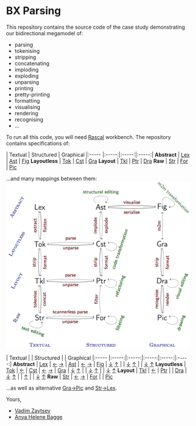 BX Parsing
==========

This repository contains the source code of the case study demonstrating our bidirectional megamodel of:
* parsing
* tokenising
* stripping
* concatenating
* imploding
* exploding
* unparsing
* printing
* pretty-printing
* formatting
* visualising
* rendering
* recognising
* ...

To run all this code, you will need [Rascal](http://www.rascal-mpl.org/start/) workbench. The repository contains specifications of:

 | Textual | Structured | Graphical
|:----- |:-----:|:-----:|:-----:|
**Abstract** | [Lex](https://github.com/grammarware/bx-parsing/blob/master/src/types/Lex.rsc) | [Ast](https://github.com/grammarware/bx-parsing/blob/master/src/types/Ast.rsc) | [Fig](https://github.com/grammarware/bx-parsing/blob/master/src/types/Fig.rsc)
**Layoutless** | [Tok](https://github.com/grammarware/bx-parsing/blob/master/src/types/Tok.rsc) | [Cst](https://github.com/grammarware/bx-parsing/blob/master/src/types/Cst.rsc) | [Gra](https://github.com/grammarware/bx-parsing/blob/master/src/types/Gra.rsc)
**Layout** | [Tkl](https://github.com/grammarware/bx-parsing/blob/master/src/types/Tkl.rsc) | [Ptr](https://github.com/grammarware/bx-parsing/blob/master/src/types/Ptr.rsc) | [Dra](https://github.com/grammarware/bx-parsing/blob/master/src/types/Dra.rsc)
**Raw** | [Str](https://github.com/grammarware/bx-parsing/blob/master/src/types/Str.rsc) | [For](https://github.com/grammarware/bx-parsing/blob/master/src/types/For.rsc) | [Pic](https://github.com/grammarware/bx-parsing/blob/master/src/types/Pic.rsc)

...and many mappings between them:
![Megamodel](https://github.com/grammarware/bx-parsing/raw/master/megamodel.png)

 | Textual | | Structured | | Graphical
|:----- |:-----:|:-----:|:-----:|:-----:|:-----:|
**Abstract** | [Lex](https://github.com/grammarware/bx-parsing/blob/master/src/types/Lex.rsc) | [←](https://github.com/grammarware/bx-parsing/blob/master/src/mappings/Ast2Lex.rsc) [→](https://github.com/grammarware/bx-parsing/blob/master/src/mappings/Lex2Ast.rsc) | [Ast](https://github.com/grammarware/bx-parsing/blob/master/src/types/Ast.rsc) | [←](https://github.com/grammarware/bx-parsing/blob/master/src/mappings/Fig2Ast.rsc) [→](https://github.com/grammarware/bx-parsing/blob/master/src/mappings/Ast2Fig.rsc) | [Fig](https://github.com/grammarware/bx-parsing/blob/master/src/types/Fig.rsc)
 | [↓](https://github.com/grammarware/bx-parsing/blob/master/src/mappings/Lex2Tok.rsc) [↑](https://github.com/grammarware/bx-parsing/blob/master/src/mappings/Tok2Lex.rsc) | | [↓](https://github.com/grammarware/bx-parsing/blob/master/src/mappings/Ast2Cst.rsc) [↑](https://github.com/grammarware/bx-parsing/blob/master/src/mappings/Cst2Ast.rsc) | | [↓](https://github.com/grammarware/bx-parsing/blob/master/src/mappings/Fig2Gra.rsc) [↑](https://github.com/grammarware/bx-parsing/blob/master/src/mappings/Gra2Fig.rsc)
**Layoutless** | [Tok](https://github.com/grammarware/bx-parsing/blob/master/src/types/Tok.rsc) | [←](https://github.com/grammarware/bx-parsing/blob/master/src/mappings/Cst2Tok.rsc) | [Cst](https://github.com/grammarware/bx-parsing/blob/master/src/types/Cst.rsc) | [←](https://github.com/grammarware/bx-parsing/blob/master/src/mappings/Gra2Cst.rsc) [→](https://github.com/grammarware/bx-parsing/blob/master/src/mappings/Cst2Gra.rsc) | [Gra](https://github.com/grammarware/bx-parsing/blob/master/src/types/Gra.rsc)
 | [↓](https://github.com/grammarware/bx-parsing/blob/master/src/mappings/Tok2Tkl.rsc) [↑](https://github.com/grammarware/bx-parsing/blob/master/src/mappings/Tkl2Tok.rsc) | | [↓](https://github.com/grammarware/bx-parsing/blob/master/src/mappings/Cst2Ptr.rsc) [↑](https://github.com/grammarware/bx-parsing/blob/master/src/mappings/Ptr2Cst.rsc) | | [↓](https://github.com/grammarware/bx-parsing/blob/master/src/mappings/Gra2Dra.rsc) [↑](https://github.com/grammarware/bx-parsing/blob/master/src/mappings/Dra2Gra.rsc)
**Layout** | [Tkl](https://github.com/grammarware/bx-parsing/blob/master/src/types/Tkl.rsc) | [←](https://github.com/grammarware/bx-parsing/blob/master/src/mappings/Ptr2Tkl.rsc) | [Ptr](https://github.com/grammarware/bx-parsing/blob/master/src/types/Ptr.rsc) | | [Dra](https://github.com/grammarware/bx-parsing/blob/master/src/types/Dra.rsc)
 | [↓](https://github.com/grammarware/bx-parsing/blob/master/src/mappings/Tkl2Str.rsc) [↑](https://github.com/grammarware/bx-parsing/blob/master/src/mappings/Str2Tkl.rsc) | | [↑](https://github.com/grammarware/bx-parsing/blob/master/src/mappings/For2Ptr.rsc)  | | [↓](https://github.com/grammarware/bx-parsing/blob/master/src/mappings/Dra2Pic.rsc) [↑](https://github.com/grammarware/bx-parsing/blob/master/src/mappings/Pic2Dra.rsc)
**Raw** | [Str](https://github.com/grammarware/bx-parsing/blob/master/src/types/Str.rsc) | [←](https://github.com/grammarware/bx-parsing/blob/master/src/mappings/For2Str.rsc) [→](https://github.com/grammarware/bx-parsing/blob/master/src/mappings/Str2For.rsc) | [For](https://github.com/grammarware/bx-parsing/blob/master/src/types/For.rsc) | | [Pic](https://github.com/grammarware/bx-parsing/blob/master/src/types/Pic.rsc)

...as well as alternative [Gra→Pic](https://github.com/grammarware/bx-parsing/blob/master/src/specific/Gra2Pic.rsc) and [Str→Lex](https://github.com/grammarware/bx-parsing/blob/master/src/specific/Str2Lex.rsc).

Yours,
* [Vadim Zaytsev](http://grammarware.net)
* [Anya Helene Bagge](http://www.ii.uib.no/~anya/)